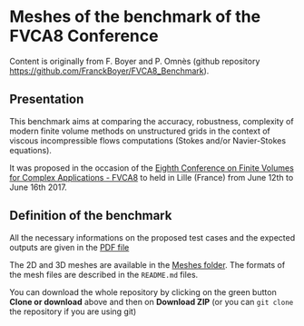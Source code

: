 
# Meshes of the benchmark of the FVCA8 Conference
Content is originally from F. Boyer and P. Omnès (github repository https://github.com/FranckBoyer/FVCA8_Benchmark).  

## Presentation

This benchmark aims at comparing the accuracy, robustness, complexity of modern finite volume methods on unstructured grids in the context of viscous incompressible flows computations (Stokes and/or Navier-Stokes equations).

It was proposed in the occasion of the [Eighth Conference on Finite Volumes for Complex Applications - FVCA8](https://indico.math.cnrs.fr/event/1299/) to held in Lille (France) from June 12th to June 16th 2017.

## Definition of the benchmark

All the necessary informations on the proposed test cases and the expected outputs are given in the [PDF file](Benchmark.pdf)

The 2D and 3D meshes are available in the [Meshes folder](Meshes). The formats of the mesh files are described in the `README.md` files.

You can download the whole repository by clicking on the green button **Clone or download** above and then on **Download ZIP** (or you can `git clone` the repository if you are using git)


